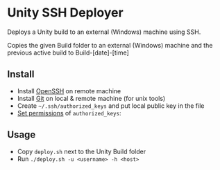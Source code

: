 # Unity SSH Deployer

Deploys a Unity build to an external (Windows) machine using SSH.

Copies the given Build folder to an external (Windows) machine and the previous active build to Build-[date]-[time]

## Install

- Install [OpenSSH](https://github.com/PowerShell/Win32-OpenSSH/wiki/Install-Win32-OpenSSH) on remote machine
- Install [Git](https://git-scm.com/) on local & remote machine (for unix tools)
- Create `~/.ssh/authorized_keys` and put local public key in the file
- [Set permissions](https://github.com/PowerShell/Win32-OpenSSH/wiki/Security-protection-of-various-files-in-win32-openssh#authorized_keys) of `authorized_keys`: 

## Usage

- Copy `deploy.sh` next to the Unity Build folder
- Run `./deploy.sh -u <username> -h <host>`
